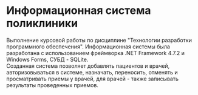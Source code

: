 # Информационная система поликлиники

Выполнение курсовой работы по дисциплине "Технологии разработки программного обеспечения". Информационная системы была разработана с использованием фреймворка .NET Framework 4.7.2 и Windows Forms, СУБД - SQLite.  
Созданная система позволяет добавлять пациентов и врачей, авторизовываться в системе, назначать, переносить, отменять и просматривать приемы у врачей, для врачей - также записывать результаты проведенных приемов.
